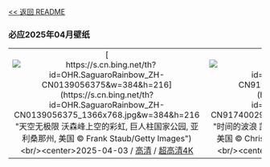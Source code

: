 [<< 返回 README](../../README.md)
### 必应2025年04月壁纸
||||
|:---:|:---:|:---:|
|[![https://s.cn.bing.net/th?id=OHR.SaguaroRainbow_ZH-CN0139056375&w=384&h=216](https://s.cn.bing.net/th?id=OHR.SaguaroRainbow_ZH-CN0139056375_1366x768.jpg&w=384&h=216 "天空无极限&#10;沃森峰上空的彩虹, 巨人柱国家公园, 亚利桑那州, 美国&#10;© Frank Staub/Getty Images")](https://s.cn.bing.net/search?q=%e5%bd%a9%e8%99%b9&form=hpcapt&mkt=zh-cn&filters=HpDate:"20250402_1600")<br/><center>2025-04-03 / [高清](https://s.cn.bing.net/th?id=OHR.SaguaroRainbow_ZH-CN0139056375_1920x1200.jpg&w=1920&h=1200) / [超高清4K](https://s.cn.bing.net/th?id=OHR.SaguaroRainbow_ZH-CN0139056375_UHD.jpg&w=3840&h=2160)<center/>|[![https://s.cn.bing.net/th?id=OHR.UtahBadlands_ZH-CN9174002963&w=384&h=216](https://s.cn.bing.net/th?id=OHR.UtahBadlands_ZH-CN9174002963_1366x768.jpg&w=384&h=216 "时间的波浪&#10;凯恩维尔附近荒地的砂岩地层, 犹他州, 美国&#10;© Chris Moore/TANDEM Stills + Motion")](https://s.cn.bing.net/search?q=%e7%8a%b9%e4%bb%96%e5%b7%9e%e5%87%af%e6%81%a9%e7%bb%b4%e5%b0%94&form=hpcapt&mkt=zh-cn&filters=HpDate:"20250401_1600")<br/><center>2025-04-02 / [高清](https://s.cn.bing.net/th?id=OHR.UtahBadlands_ZH-CN9174002963_1920x1200.jpg&w=1920&h=1200) / [超高清4K](https://s.cn.bing.net/th?id=OHR.UtahBadlands_ZH-CN9174002963_UHD.jpg&w=3840&h=2160)<center/>|[![https://s.cn.bing.net/th?id=OHR.TicanFrog_ZH-CN8949758487&w=384&h=216](https://s.cn.bing.net/th?id=OHR.TicanFrog_ZH-CN8949758487_1366x768.jpg&w=384&h=216 "蹦跳迎接国家青蛙月&#10;树蛙, 哥斯达黎加&#10;© Ondrej Prosicky/Shutterstock")](https://s.cn.bing.net/search?q=%e8%bf%90%e6%b2%b3%e5%8c%ba%e6%a0%91%e8%9b%99&form=hpcapt&mkt=zh-cn&filters=HpDate:"20250331_1600")<br/><center>2025-04-01 / [高清](https://s.cn.bing.net/th?id=OHR.TicanFrog_ZH-CN8949758487_1920x1200.jpg&w=1920&h=1200) / [超高清4K](https://s.cn.bing.net/th?id=OHR.TicanFrog_ZH-CN8949758487_UHD.jpg&w=3840&h=2160)<center/>|
